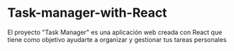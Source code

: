 # Task-manager-with-React
El proyecto "Task Manager" es una aplicación web creada con React que tiene como objetivo ayudarte a organizar y gestionar tus tareas personales
